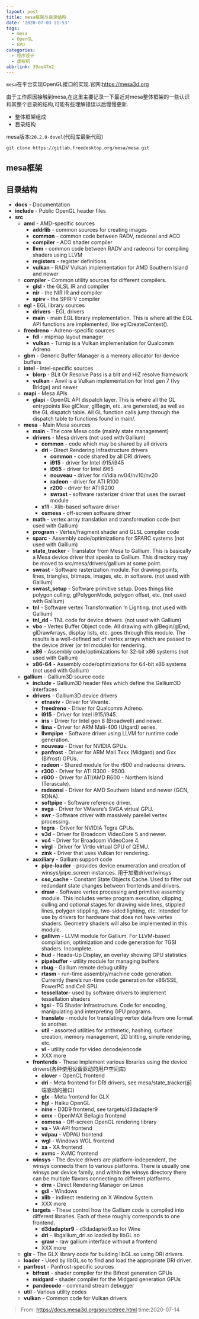 ```yaml
---
layout: post
title: mesa框架与目录结构
date: '2020-07-03 21:53'
tags:
  - mesa
  - OpenGL
  - GPU
categories:
  - 程序设计
  - 虚拟机
abbrlink: 39ae47e2
---
```


`mesa`在平台实现OpenGL接口的实现.官网:https://mesa3d.org


<!--more-->

由于工作原因接触到mesa,在这里主要记录一下最近对mesa整体框架的一些认识和其整个目录的结构,可能有些理解错误以后慢慢更新.

- 整体框架组成
- 目录结构

mesa版本:`20.2.0-devel`(代码库最新代码)

```
git clone https://gitlab.freedesktop.org/mesa/mesa.git
```

## mesa框架




## 目录结构

- **docs** - Documentation
- **include** - Public OpenGL header files
- **src**
  - **amd** - AMD-specific sources
    - **addrlib** - common sources for creating images
    - **common** - common code between RADV, radeonsi and ACO
    - **compiler** - ACO shader compiler
    - **llvm** - common code between RADV and radeonsi for compiling shaders using LLVM
    - **registers** - register definitions
    - **vulkan** - RADV Vulkan implementation for AMD Southern Island and newer
  - **compiler** - Common utility sources for different compilers.
    - **glsl** - the GLSL IR and compiler
    - **nir** - the NIR IR and compiler
    - **spirv** - the SPIR-V compiler
  - **egl** - EGL library sources
    - **drivers** - EGL drivers
    - **main** - main EGL library implementation. This is where all the EGL API functions are implemented, like eglCreateContext().
  - **freedreno** - Adreno-specific sources
    - **fdl** - mipmap layout manager
    - **vulkan** - Turnip is a Vulkan implementation for Qualcomm Adreno
  - **gbm** - Generic Buffer Manager is a memory allocator for device buffers
  - **intel** - Intel-specific sources
    - **blorp** - BLit Or Resolve Pass is a blit and HiZ resolve framework
    - **vulkan** - Anvil is a Vulkan implementation for Intel gen 7 (Ivy Bridge) and newer
  - **mapi** - Mesa APIs
    - **glapi** - OpenGL API dispatch layer. This is where all the GL entrypoints like glClear, glBegin, etc. are generated, as well as the GL dispatch table. All GL function calls jump through the dispatch table to functions found in main/.
  - **mesa** - Main Mesa sources
    - **main** - The core Mesa code (mainly state management)
    - **drivers** - Mesa drivers (not used with Gallium)
      - **common** - code which may be shared by all drivers
      - **dri** - Direct Rendering Infrastructure drivers
        - **common** - code shared by all DRI drivers
        - **i915** - driver for Intel i915/i945
        - **i965** - driver for Intel i965
        - **nouveau** - driver for nVidia nv04/nv10/nv20
        - **radeon** - driver for ATI R100
        - **r200** - driver for ATI R200
        - **swrast** - software rasterizer driver that uses the swrast module
      - **x11** - Xlib-based software driver
      - **osmesa** - off-screen software driver
    - **math** - vertex array translation and transformation code (not used with Gallium)
    - **program** - Vertex/fragment shader and GLSL compiler code
    - **sparc** - Assembly code/optimizations for SPARC systems (not used with Gallium)
    - **state_tracker** - Translator from Mesa to Gallium. This is basically a Mesa device driver that speaks to Gallium. This directory may be moved to src/mesa/drivers/gallium at some point.
    - **swrast** - Software rasterization module. For drawing points, lines, triangles, bitmaps, images, etc. in software. (not used with Gallium)
    - **swrast_setup** - Software primitive setup. Does things like polygon culling, glPolygonMode, polygon offset, etc. (not used with Gallium)
    - **tnl** - Software vertex Transformation ‘n Lighting. (not used with Gallium)
    - **tnl_dd** - TNL code for device drivers. (not used with Gallium)
    - **vbo** - Vertex Buffer Object code. All drawing with glBegin/glEnd, glDrawArrays, display lists, etc. goes through this module. The results is a well-defined set of vertex arrays which are passed to the device driver (or tnl module) for rendering.
    - **x86** - Assembly code/optimizations for 32-bit x86 systems (not used with Gallium)
    - **x86-64** - Assembly code/optimizations for 64-bit x86 systems (not used with Gallium)
  - **gallium** - Gallium3D source code
    - **include** - Gallium3D header files which define the Gallium3D interfaces
    - **drivers** - Gallium3D device drivers
      - **etnaviv** - Driver for Vivante.
      - **freedreno** - Driver for Qualcomm Adreno.
      - **i915** - Driver for Intel i915/i945.
      - **iris** - Driver for Intel gen 8 (Broadwell) and newer.
      - **lima** - Driver for ARM Mali-400 (Utgard) series.
      - **llvmpipe** - Software driver using LLVM for runtime code generation.
      - **nouveau** - Driver for NVIDIA GPUs.
      - **panfrost** - Driver for ARM Mali Txxx (Midgard) and Gxx (Bifrost) GPUs.
      - **radeon** - Shared module for the r600 and radeonsi drivers.
      - **r300** - Driver for ATI R300 - R500.
      - **r600** - Driver for ATI/AMD R600 - Northern Island (Terascale).
      - **radeonsi** - Driver for AMD Southern Island and newer (GCN, RDNA).
      - **softpipe** - Software reference driver.
      - **svga** - Driver for VMware’s SVGA virtual GPU.
      - **swr** - Software driver with massively parellel vertex processing.
      - **tegra** - Driver for NVIDIA Tegra GPUs.
      - **v3d** - Driver for Broadcom VideoCore 5 and newer.
      - **vc4** - Driver for Broadcom VideoCore 4.
      - **virgl** - Driver for Virtio virtual GPU of QEMU.
      - **zink** - Driver that uses Vulkan for rendering.
    - **auxiliary** - Gallium support code
      - **pipe-loader** - provides device enumeration and creation of winsys/pipe_screen instances. 用于加载driver/winsys
      - **cso_cache** - Constant State Objects Cache. Used to filter out redundant state changes between frontends and drivers.
      - **draw** - Software vertex processing and primitive assembly module. This includes vertex program execution, clipping, culling and optional stages for drawing wide lines, stippled lines, polygon stippling, two-sided lighting, etc. Intended for use by drivers for hardware that does not have vertex shaders. Geometry shaders will also be implemented in this module.
      - **gallivm** - LLVM module for Gallium. For LLVM-based compilation, optimization and code generation for TGSI shaders. Incomplete.
      - **hud** - Heads-Up Display, an overlay showing GPU statistics
      - **pipebuffer** - utility module for managing buffers
      - **rbug** - Gallium remote debug utility
      - **rtasm** - run-time assembly/machine code generation. Currently there’s run-time code generation for x86/SSE, PowerPC and Cell SPU.
      - **tessellator**- used by software drivers to implement tessellation shaders
      - **tgsi** - TG Shader Infrastructure. Code for encoding, manipulating and interpreting GPU programs.
      - **translate** - module for translating vertex data from one format to another.
      - **util** - assorted utilities for arithmetic, hashing, surface creation, memory management, 2D blitting, simple rendering, etc.
      - **vl** - utility code for video decode/encode
      - XXX more
    - **frontends** - These implement various libraries using the device drivers(各种使用设备驱动的用户空间库)
      - **clover** - OpenCL frontend
      - **dri** - Meta frontend for DRI drivers, see mesa/state_tracker(前端驱动的接口)
      - **glx** - Meta frontend for GLX
      - **hgl** - Haiku OpenGL
      - **nine** - D3D9 frontend, see targets/d3dadapter9
      - **omx** - OpenMAX Bellagio frontend
      - **osmesa** - Off-screen OpenGL rendering library
      - **va** - VA-API frontend
      - **vdpau** - VDPAU frontend
      - **wgl** - Windows WGL frontend
      - **xa** - XA frontend
      - **xvmc** - XvMC frontend
    - **winsys** - The device drivers are platform-independent, the winsys connects them to various platforms. There is usually one winsys per device family, and within the winsys directory there can be multiple flavors connecting to different platforms.
      - **drm** - Direct Rendering Manager on Linux
      - **gdi** - Windows
      - **xlib** - indirect rendering on X Window System
      - XXX more
    - **targets** - These control how the Gallium code is compiled into different libraries. Each of these roughly corresponds to one frontend.
      - **d3dadapter9** - d3dadapter9.so for Wine
      - **dri** - libgallium_dri.so loaded by libGL.so
      - **graw** - raw gallium interface without a frontend
      - XXX more
  - **glx** - The GLX library code for building libGL.so using DRI drivers.
  - **loader** - Used by libGL.so to find and load the appropriate DRI driver.
  - **panfrost** - Panfrost-specific sources
    - **bifrost** - shader compiler for the Bifrost generation GPUs
    - **midgard** - shader compiler for the Midgard generation GPUs
    - **pandecode** - command stream debugger
  - **util** - Various utility codes
  - **vulkan** - Common code for Vulkan drivers

> From: https://docs.mesa3d.org/sourcetree.html  time:2020-07-14
